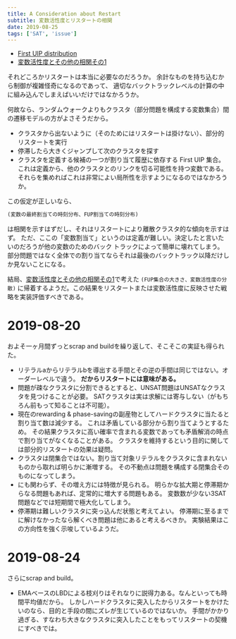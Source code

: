 ```yaml
---
title: A Consideration about Restart
subtitle: 変数活性度とリスタートの相関
date: 2019-08-25
tags: ['SAT', 'issue']
---
```


- [First UIP distribution](/2019/2019-07-21-first-UIP-distribution/)
- [変数活性度とその他の相関その1](/2019/2019-07-11-splr/)

それどころかリスタートは本当に必要なのだろうか。
余計なものを持ち込むから制御が複雑怪奇になるのであって、
適切なバックトラックレベルの計算の中に組み込んでしまえばいいだけではなかろうか。

何故なら、ランダムウォークよりもクラスタ（部分問題を構成する変数集合）間の遷移モデルの方がよさそうだから。

- クラスタから出ないように（そのためにはリスタートは掛けない）、部分的リスタートを実行
- 停滞したら大きくジャンプして次のクラスタを探す
- クラスタを定義する候補の一つが割り当て履歴に依存する First UIP 集合。
  これは定義から、他のクラスタとのリンクを切る可能性を持つ変数である。
  それらを集めればこれは非常によい局所性を示すようになるのではなかろうか。

この仮定が正しいなら、

```tex
(変数の最終割当ての時刻分布、FUP割当ての時刻分布)
```

は相関を示すはずだし、それはリスタートにより離散クラスタ的な傾向を示すはず。
ただ、ここの「変数割当て」というのは定義が難しい。決定したと言いたいのだろうが他の変数のためのバック
トラックによって簡単に壊れてしまう。
部分問題ではなく全体での割り当てならそれは最後のバックトラック以降だけしか見ないことになる。

結局、[変数活性度とその他の相関その1](/2019/2019-07-11-splr/)で考えた
`(FUP集合の大きさ、変数活性度の分散)`
に帰着するようだ。この結果をリスタートまたは変数活性度に反映させた戦略を実装評価すべきである。

# 2019-08-20

およそ一ヶ月間ずっとscrap and buildを繰り返して、そこそこの実証も得られた。

- リテラルaからリテラルbを導出する手間とその逆の手間は同じではない。オーダーレベルで違う。
  **だからリスタートには意味がある。**
- 問題が疎なクラスタに分割できるとすると、UNSAT問題はUNSATなクラスタを見つけることが必要。
  SATクラスタは実は求解には寄与しない（がもちろん前もって知ることは不可能）。
- 現在のrewarding & phase-savingの副産物としてハードクラスタに当たると割り当て数は減少する。
  これは矛盾している部分から割り当てようとするため。
  その結果クラスタに高い確率で含まれる変数であっても矛盾解消の時点で割り当てがなくなることがある。
  クラスタを維持するという目的に関しては部分的リスタートの効果は疑問。
- クラスタは閉集合ではない。割り当て対象リテラルをクラスタに含まれないものから取れば明らかに漸増する。
  その不動点は問題を構成する閉集合そのものになってしまう。
- にも関わらず、その増え方には特徴が見られる。
  明らかな拡大期と停滞期からなる問題もあれば、定常的に増大する問題もある。
  変数数が少ない3SAT問題などでは短期間で極大化してしまう。
- 停滞期は難しいクラスタに突っ込んだ状態と考えてよい。
  停滞期に至るまでに解けなかったなら解くべき問題は他にあると考えるべきか。
  実験結果はこの方向性を強く示唆しているようだ。

# 2019-08-24

さらにscrap and build。

- EMAベースのLBDによる枝刈りはそれなりに説得力ある。なんといっても時間平均値だから。
  しかしハードクラスタに突入したからリスタートをかけたいのなら、目的と手段の間にズレが生じているのではないか。
  手間がかかり過ぎる、すなわち大きなクラスタに突入したことをもってリスタートの契機にすべきでは。
